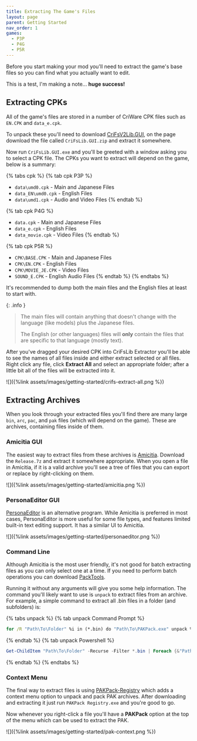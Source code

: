 ```yaml
---
title: Extracting The Game's Files
layout: page
parent: Getting Started
nav_order: 1
games:
  - P3P
  - P4G
  - P5R
---
```

Before you start making your mod you'll need to extract the game's base files so you can find what you actually want to edit. 

This is a test, I'm making a note... **huge success!**

## Extracting CPKs

All of the game's files are stored in a number of CriWare CPK files such as `EN.CPK` and `data_e.cpk`. 

To unpack these you'll need to download [CriFsV2Lib.GUI](https://github.com/Sewer56/CriFsV2Lib/releases/latest), on the page download the file called `CriFsLib.GUI.zip` and extract it somewhere.

Now run `CriFsLib.GUI.exe` and you'll be greeted with a window asking you to select a CPK file. The CPKs you want to extract will depend on the game, below is a summary:

{% tabs cpk %}
{% tab cpk P3P %}

* `data\umd0.cpk` - Main and Japanese Files
* `data_EN\umd0.cpk` - English Files
* `data\umd1.cpk` - Audio and Video Files
  {% endtab %}

{% tab cpk P4G %}

* `data.cpk` - Main and Japanese Files
* `data_e.cpk` - English Files
* `data_movie.cpk` - Video Files
  {% endtab %}

{% tab cpk P5R %}

* `CPK\BASE.CPK` - Main and Japanese Files
* `CPK\EN.CPK` - English Files
* `CPK\MOVIE_JE.CPK` - Video Files
* `SOUND_E.CPK` - English Audio Files
  {% endtab %}
  {% endtabs %}

It's recommended to dump both the main files and the English files at least to start with. 

{: .info }

> The main files will contain anything that doesn't change with the language (like models) plus the Japanese files. 
>
> The English (or other languages) files will **only** contain the files that are specific to that language (mostly text). 

After you've dragged your desired CPK into CriFsLib Extractor you'll be able to see the names of all files inside and either extract selected or all files. Right click any file, click **Extract All** and select an appropriate folder; after a little bit all of the files will be extracted into it.

![]({%link assets/images/getting-started/crifs-extract-all.png %})

## Extracting Archives

When you look through your extracted files you'll find there are many large `bin`, `arc`, `pac`, and `pak` files (which will depend on the game). These are archives, containing files inside of them.

### Amicitia GUI

The easiest way to extract files from these archives is [Amicitia](https://github.com/tge-was-taken/Amicitia/releases/latest). Download the `Release.7z` and extract it somewhere appropriate. When you open a file in Amicitia, if it is a valid archive you'll see a tree of files that you can export or replace by right-clicking on them.

![]({%link assets/images/getting-started/amicitia.png %})

### PersonaEditor GUI

[PersonaEditor](https://github.com/Meloman19/PersonaEditor/releases/tag/1.6) is an alternative program. While Amicitia is preferred in most cases, PersonaEditor is more useful for some file types, and features limited built-in text editing support. It has a similar UI to Amicitia.

![]({%link assets/images/getting-started/personaeditor.png %})

### Command Line

Although Amicitia is the most user friendly, it's not good for batch extracting files as you can only select one at a time. If you need to perform batch operations you can download [PackTools](https://github.com/tge-was-taken/AtlusFileSystemLibrary/releases/latest).

Running it without any arguments will give you some help information. The command you'll likely want to use is `unpack` to extract files from an archive. For example, a simple command to extract all .bin files in a folder (and subfolders) is:

{% tabs unpack %}
{% tab unpack Command Prompt %}

```bat
for /R "Path\To\Folder" %i in (*.bin) do "Path\To\PAKPack.exe" unpack %i
```

{% endtab %}
{% tab unpack Powershell %}

```powershell
Get-ChildItem "Path\To\Folder" -Recurse -Filter *.bin | Foreach {&"Path\To\PAKPack.exe" unpack $_.fullname}
```

{% endtab %}
{% endtabs %}

### Context Menu

The final way to extract files is using [PAKPack-Registry](https://github.com/LTSophia/PAKPack-Registry/releases/latest) which adds a context menu option to unpack and pack PAK archives. After downloading and extracting it just run `PAKPack Registry.exe` and you're good to go.

Now whenever you right-click a file you'll have a **PAKPack** option at the top of the menu which can be used to extract the PAK.

![]({%link assets/images/getting-started/pak-context.png %})
